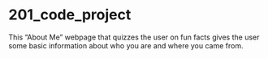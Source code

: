 # 201_code_project
This “About Me” webpage that quizzes the user on fun facts gives the user some basic information about who you are and where you came from.
